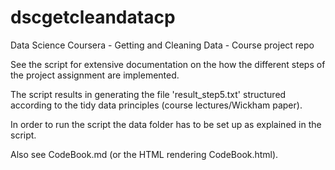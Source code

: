 dscgetcleandatacp
=================

Data Science Coursera - Getting and Cleaning Data - Course project repo


See the script for extensive documentation on the how the different steps of the
project assignment are implemented.

The script results in generating the file 'result_step5.txt' structured according to
the tidy data principles (course lectures/Wickham paper).

In order to run the script the data folder has to be set up as explained in the 
script.

Also see CodeBook.md (or the HTML rendering CodeBook.html).